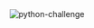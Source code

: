 <section align="center">
  <img src="http://imgfz.com/i/PSTd52V.jpeg" alt="python-challenge">
</section>
